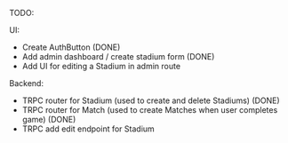TODO:

UI:

- Create AuthButton (DONE)
- Add admin dashboard / create stadium form (DONE)
- Add UI for editing a Stadium in admin route

Backend:

- TRPC router for Stadium (used to create and delete Stadiums) (DONE)
- TRPC router for Match (used to create Matches when user completes game) (DONE)
- TRPC add edit endpoint for Stadium
